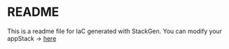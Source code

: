 # README
This is a readme file for IaC generated with StackGen.
You can modify your appStack -> [here](http://main.dev.stackgen.com/appstacks/070ea4a5-c4b0-403f-bcbb-c653dd27df31)
